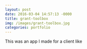 ```yaml
---
layout: post
date: 2016-03-04 14:57:13 -0000
title: grant-toolbox
img: /images/grant-toolbox.jpg
categories: portfolio
---
```


This was an app I made for a client like
